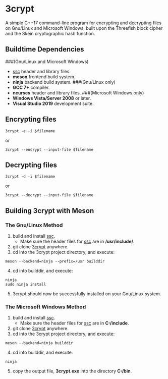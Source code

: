 # 3crypt
A simple C++17 command-line program for encrypting and decrypting files on Gnu/Linux and Microsoft Windows, built upon the Threefish block cipher
and the Skein cryptographic hash function.
## Buildtime Dependencies
###(Gnu/Linux and Microsoft Windows)
-   [ssc](https://github.com/stuartcalder/ssc) header and library files.
-   __meson__ frontend build system.
-   __ninja__ backend build system.
###(Gnu/Linux only)
-   __GCC 7+__ compiler.
-   __ncurses__ header and library files.
###(Microsoft Windows only)
-   __Windows Vista/Server 2008__ or later.
-   __Visual Studio 2019__ development suite.
## Encrypting files
```
3crypt -e -i $filename
```
or
```
3crypt --encrypt --input-file $filename
```
## Decrypting files
```
3crypt -d -i $filename
```
or
```
3crypt --decrypt --input-file $filename
```
## Building 3crypt with Meson
### The Gnu/Linux Method
1. build and install [ssc](https://github.com/stuartcalder/ssc).
    - Make sure the header files for [ssc](https://github.com/stuartcalder/ssc) are in __/usr/include/__.
2. git clone [3crypt](https://github.com/stuartcalder/3crypt) anywhere.
3. cd into the 3crypt project directory, and execute:
```
meson --backend=ninja --prefix=/usr builddir
```
4. cd into builddir, and execute:
```
ninja
sudo ninja install
```
5. 3crypt should now be successfully installed on your Gnu/Linux system.
### The Microsoft Windows Method
1. build and install [ssc](https://github.com/stuartcalder/ssc).
    - Make sure the header files for [ssc](https://github.com/stuartcalder/ssc) are in __C:/include__.
2. git clone [3crypt](https://github.com/stuartcalder/3crypt) anywhere.
3. cd into the 3crypt project directory, and execute:
```
meson --backend=ninja builddir
```
4. cd into builddir, and execute:
```
ninja
```
5. copy the output file, __3crypt.exe__ into the directory __C:/bin__.
